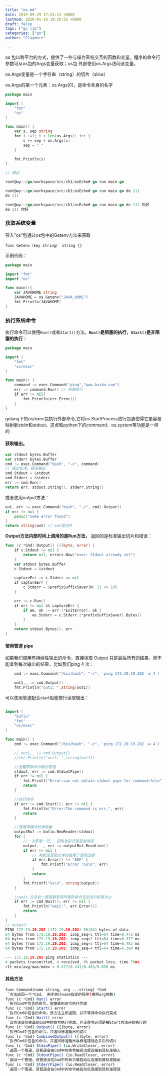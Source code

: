 ```yaml
---
title: "os.md"
date: 2019-09-29 17:53:13 +0800
lastmod: 2020-01-16 18:29:52 +0800
draft: false
tags: ["go lib"]
categories: ["go"]
author: "Claymore"

---
```



os	包以跨平台的⽅式，提供了⼀些与操作系统交互的函数和变量。程序的命令⾏参数可从os包的Args变量获取；os包 外部使⽤os.Args访问该变量。

os.Args变量是⼀个字符串（string）的切⽚（slice）

os.Args的第⼀个元素：os.Args[0]，是命令本身的名字

``` go
package main

import (
    "fmt"
    "os"
)

func main() {
    var s, sep string
    for i :=1; i < len(os.Args); i++ {
        s += sep + os.Args[i]
        sep = " "
    }

    fmt.Println(s)
}

// 输出

root@wy:~/go/workspace/src/ch1/osEcho# go run main.go

root@wy:~/go/workspace/src/ch1/osEcho# go run main.go de 111
de 111

root@wy:~/go/workspace/src/ch1/osEcho# go run main.go de 111 你好
de 111 你好
```



### 获取系统变量

导入”os”包通过os包中的Getenv方法来获取

`func Getenv（key string） string {}`


示例代码：

```go
package main

import "fmt"
import "os"

func main(){
    var JAVAHOME string
    JAVAHOME = os.Getenv("JAVA_HOME")
    fmt.Println(JAVAHOME)
}
```



### 执行系统命令

执行命令可以使用`Run()`或者`Start()`方法，**`Run()`是阻塞的执行，`Start()`是非阻塞的执行**：

``` go
package main

import (
    "fmt"
    "os/exec"
)

func main() {
    command := exec.Command("ping","www.baidu.com")
    err := command.Run() // 阻塞执行
    if err != nil{
        fmt.Println(err.Error())
    }
}
```

golang下的os/exec包执行外部命令,它将os.StartProcess进行包装使得它更容易映射到stdin和stdout。这点和python下的command、os.system等功能是一样的



#### 获取输出。

``` go
var stdout bytes.Buffer
var stderr bytes.Buffer
cmd := exec.Command("bash", "-c", command)
// 指定标准，错误输出
cmd.Stdout = &stdout
cmd.Stderr = &stderr
err := cmd.Run()
return err, stdout.String(), stderr.String()
```

或者使用output方法：

``` go
out, err := exec.Command("bash", "-c", cmd).Output()
if err != nil {
    panic("some error found")
}
return string(out) // out是切片
```

**Output方法内部时间上调用的是Run方法，** 返回的是标准输出切片和错误：

``` go
func (c *Cmd) Output() ([]byte, error) {
	if c.Stdout != nil {
		return nil, errors.New("exec: Stdout already set")
	}
	var stdout bytes.Buffer
	c.Stdout = &stdout

	captureErr := c.Stderr == nil
	if captureErr {
		c.Stderr = &prefixSuffixSaver{N: 32 << 10}
	}

	err := c.Run()
	if err != nil && captureErr {
		if ee, ok := err.(*ExitError); ok {
			ee.Stderr = c.Stderr.(*prefixSuffixSaver).Bytes()
		}
	}
	return stdout.Bytes(), err
}
```



#### 使用管道 pipe

如果我们调用有持续性输出的命令，直接读取 Output 只是最后所有的结果，而不能拿到每次输出的结果，比如我们ping 4 次：

``` go
    cmd := exec.Command("/bin/bash", "-c", `ping 172.19.19.202 -w 4`)

    out1,_ := cmd.Output()
    fmt.Println("out1: ",string(out1))
```

可以使用管道配合start阻塞按行读取输出：

``` go

import (
    "bufio"
    "fmt"
    "os/exec"
)

func main() {
    cmd := exec.Command("/bin/bash", "-c", `ping 172.19.19.202 -w 4`)

    // out1,_ := cmd.Output()
    //fmt.Println("out1: ",string(out1))

    //创建获取命令输出管道
    stdout, err := cmd.StdoutPipe()
    if err != nil {
        fmt.Printf("Error:can not obtain stdout pipe for command:%s\n", err)
        return
    }

    //执行命令
    if err := cmd.Start(); err != nil {
        fmt.Println("Error:The command is err,", err)
        return
    }

    //使用带缓冲的读取器
    outputBuf := bufio.NewReader(stdout)
    for {
        //一次获取一行,_ 获取当前行是否被读完
        output, _, err := outputBuf.ReadLine()
        if err != nil {
            // 判断是否到文件的结尾了否则出错
            if err.Error() != "EOF" {
                fmt.Printf("Error :%s\n", err)
            }
            return
        }
        fmt.Printf("%s\n", string(output))
    }

    //wait 方法会一直阻塞到其所属的命令完全运行结束为止
    if err := cmd.Wait(); err != nil {
        fmt.Println("wait:", err.Error())
        return
    }
}
// output:
PING 172.19.19.202 (172.19.19.202) 56(84) bytes of data.
64 bytes from 172.19.19.202: icmp_seq=1 ttl=64 time=0.475 ms
64 bytes from 172.19.19.202: icmp_seq=2 ttl=64 time=0.377 ms
64 bytes from 172.19.19.202: icmp_seq=3 ttl=64 time=0.483 ms
64 bytes from 172.19.19.202: icmp_seq=4 ttl=64 time=0.390 ms

--- 172.19.19.202 ping statistics ---
4 packets transmitted, 4 received, 0% packet loss, time 76ms
rtt min/avg/max/mdev = 0.377/0.431/0.483/0.050 ms
```



#### 其他方法

```sh
func Command(name string, arg ...string) *Cmd
 `方法返回一个*Cmd， 用于执行name指定的程序(携带arg参数)
func (c *Cmd) Run() error
 `执行Cmd中包含的命令，阻塞直到命令执行完成
func (c *Cmd) Start() error
 `执行Cmd中包含的命令，该方法立即返回，并不等待命令执行完成
func (c *Cmd) Wait() error
 `该方法会阻塞直到Cmd中的命令执行完成，但该命令必须是被Start方法开始执行的
func (c *Cmd) Output() ([]byte, error)
 `执行Cmd中包含的命令，并返回标准输出的切片
func (c *Cmd) CombinedOutput() ([]byte, error)
 `执行Cmd中包含的命令，并返回标准输出与标准错误合并后的切片
func (c *Cmd) StdinPipe() (io.WriteCloser, error)
 `返回一个管道，该管道会在Cmd中的命令被启动后连接到其标准输入
func (c *Cmd) StdoutPipe() (io.ReadCloser, error)
 `返回一个管道，该管道会在Cmd中的命令被启动后连接到其标准输出
func (c *Cmd) StderrPipe() (io.ReadCloser, error)
 `返回一个管道，该管道会在Cmd中的命令被启动后连接到其标准错误
```